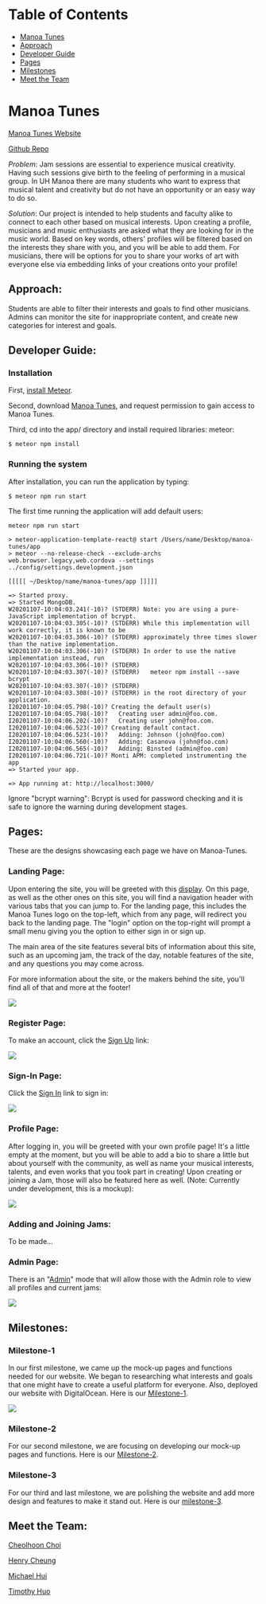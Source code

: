 
# Table of Contents

* [Manoa Tunes](#manoa-tunes)
* [Approach](#approach)
* [Developer Guide](#developer-guide)
* [Pages](#pages)
* [Milestones](#milestones)
* [Meet the Team](#meet-the-team)

# Manoa Tunes 

[Manoa Tunes Website](https://manoatunes.xyz/#/) <br />

[Github Repo](https://github.com/manoa-tunes/manoa-tunes) <br />

_Problem_: Jam sessions are essential to experience musical creativity. Having such sessions give birth to the feeling of performing in a musical group. In UH Manoa there are many students who want to express that musical talent and creativity but do not have an opportunity or an easy way to do so.

_Solution_: Our project is intended to help students and faculty alike to connect to each other based on musical interests. Upon creating a profile, musicians and music enthusiasts are asked what they are looking for in the music world. Based on key words, others' profiles will be filtered based on the interests they share with you, and you will be able to add them. For musicians, there will be options for you to share your works of art with everyone else via embedding links of your creations onto your profile!

## Approach: 
Students are able to filter their interests and goals to find other musicians. <br /> 
Admins can monitor the site for inappropriate content, and create new categories for interest and goals. <br /> 

## Developer Guide: 

### Installation

First, [install Meteor](https://www.meteor.com/install).

Second, download [Manoa Tunes](https://github.com/manoa-tunes/manoa-tunes.github.io), and request permission to gain access to Manoa Tunes. 

Third, cd into the app/ directory and install required libraries: meteor:

```
$ meteor npm install
```

### Running the system

After installation, you can run the application by typing:

```
$ meteor npm run start
```
The first time running the application will add default users: 

```
meteor npm run start

> meteor-application-template-react@ start /Users/name/Desktop/manoa-tunes/app
> meteor --no-release-check --exclude-archs web.browser.legacy,web.cordova --settings ../config/settings.development.json

[[[[[ ~/Desktop/name/manoa-tunes/app ]]]]]

=> Started proxy.                             
=> Started MongoDB.                           
W20201107-10:04:03.241(-10)? (STDERR) Note: you are using a pure-JavaScript implementation of bcrypt.
W20201107-10:04:03.305(-10)? (STDERR) While this implementation will work correctly, it is known to be
W20201107-10:04:03.306(-10)? (STDERR) approximately three times slower than the native implementation.
W20201107-10:04:03.306(-10)? (STDERR) In order to use the native implementation instead, run
W20201107-10:04:03.306(-10)? (STDERR) 
W20201107-10:04:03.307(-10)? (STDERR)   meteor npm install --save bcrypt
W20201107-10:04:03.307(-10)? (STDERR) 
W20201107-10:04:03.308(-10)? (STDERR) in the root directory of your application.
I20201107-10:04:05.798(-10)? Creating the default user(s)
I20201107-10:04:05.798(-10)?   Creating user admin@foo.com.
I20201107-10:04:06.202(-10)?   Creating user john@foo.com.
I20201107-10:04:06.523(-10)? Creating default contact.
I20201107-10:04:06.523(-10)?   Adding: Johnson (john@foo.com)
I20201107-10:04:06.560(-10)?   Adding: Casanova (john@foo.com)
I20201107-10:04:06.565(-10)?   Adding: Binsted (admin@foo.com)
I20201107-10:04:06.721(-10)? Monti APM: completed instrumenting the app
=> Started your app.

=> App running at: http://localhost:3000/
```

Ignore "bcrypt warning": Bcrypt is used for password checking and it is safe to ignore the warning during development stages.

## Pages:
These are the designs showcasing each page we have on Manoa-Tunes.

### Landing Page:
Upon entering the site, you will be greeted with this [display](https://manoatunes.xyz/#/). On this page, as well as the other ones on this site, you will find a navigation header with various tabs that you can jump to. For the landing page, this includes the Manoa Tunes logo on the top-left, which from any page, will redirect you back to the landing page. The "login" option on the top-right will prompt a small menu giving you the option to either sign in or sign up.

The main area of the site features several bits of information about this site, such as an upcoming jam, the track of the day, notable features of the site, and any questions you may come across.

For more information about the site, or the makers behind the site, you'll find all of that and more at the footer! <br />

<img src="images/landing.png">

### Register Page:
To make an account, click the [Sign Up](https://manoatunes.xyz/#/signup) link: <br />

<img src="images/register.png">

### Sign-In Page:
Click the [Sign In](https://manoatunes.xyz/#/signin) link to sign in: <br />

<img src="images/login.png">

### Profile Page:
After logging in, you will be greeted with your own profile page! It's a little empty at the moment, but you will be able to add a bio to share a little but about yourself with the community, as well as name your musical interests, talents, and even works that you took part in creating! Upon creating or joining a Jam, those will also be featured here as well. (Note: Currently under development, this is a mockup): <br />

<img src="images/ProfilePage.png">

### Adding and Joining Jams:
To be made...

### Admin Page:
There is an "[Admin](ttps://manoatunes.xyz/#/)" mode that will allow those with the Admin role to view all profiles and current jams: <br />

<img src="images/AdminLanding.png">

## Milestones: 

### Milestone-1
In our first milestone, we came up the mock-up pages and functions needed for our website. We began to researching what interests and goals that one might have to create a useful platform for everyone. Also, deployed our website with DigitalOcean. Here is our [Milestone-1](https://github.com/manoa-tunes/manoa-tunes/projects/1). <br />

<img src="images/M1.png">

### Milestone-2

For our second milestone, we are focusing on developing our mock-up pages and functions. Here is our [Milestone-2](https://github.com/manoa-tunes/manoa-tunes/projects/2).

### Milestone-3

For our third and last milestone, we are polishing the website and add more design and features to make it stand out. Here is our [milestone-3](https://github.com/manoa-tunes/manoa-tunes/projects/3).

## Meet the Team:

[Cheolhoon Choi](https://cheolhoon.github.io) <br />

[Henry Cheung](https://khhc.github.io) <br />

[Michael Hui](https://huimichael.github.io/) <br />

[Timothy Huo](https://timothyhuo1.github.io) <br />



